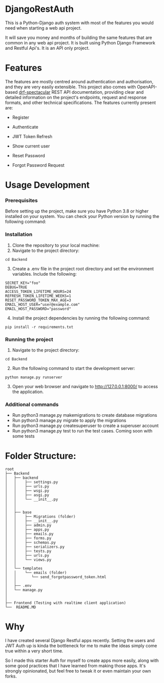 # DjangoRestAuth

This is a Python-Django auth system with most of the features you would need when starting a web api project.

It will save you money and months of building the same features that are common in any web api project. It is built using Python Django Framework and Restful Api's. It is an API only project.

# Features

The features are mostly centred around authentication and authorisation, and they are very easily extensible.
This project also comes with OpenAPI-based [drf-spectacular](https://drf-spectacular.readthedocs.io/en/latest/readme.html) REST API documentation, providing clear and detailed information on the project's endpoints, request and response formats, and other technical specifications.
The features currently present are:

-   Register

-   Authenticate

-   JWT Token Refresh

-   Show current user

-   Reset Password

-   Forgot Password Request

# Usage Development

### Prerequisites

Before setting up the project, make sure you have Python 3.8 or higher installed on your system. You can check your Python version by running the following command:

### Installation

1. Clone the repository to your local machine:
2. Navigate to the project directory:

```
cd Backend
```

3. Create a .env file in the project root directory and set the environment variables. Include the following:

```
SECRET_KEY="foo"
DEBUG=TRUE
ACCESS_TOKEN_LIFETIME_HOURS=24
REFRESH_TOKEN_LIFETIME_WEEKS=1
RESET_PASSWORD_TOKEN_MAX_AGE=3
EMAIL_HOST_USER="user@example.com"
EMAIL_HOST_PASSWORD="password"
```

4. Install the project dependencies by running the following command:

```
pip install -r requirements.txt
```

### Running the project

1. Navigate to the project directory:

```
cd Backend
```

2. Run the following command to start the development server:

```
python manage.py runserver
```

3. Open your web browser and navigate to http://127.0.0.1:8000/ to access the application.

### Additional commands

-   Run python3 manage.py makemigrations to create database migrations
-   Run python3 manage.py migrate to apply the migrations
-   Run python3 manage.py createsuperuser to create a superuser account
-   Run python3 manage.py test to run the test cases. Coming soon with some tests

# Folder Structure:

```
root
├── Backend
│   ├── backend
│   │    ├── settings.py
│   │    ├── urls.py
│   │    ├── wsgi.py
│   │    ├── asgi.py
│   │    └── __init__.py
│   │
│   │
│   ├── base
│   │    ├── Migrations (folder)
│   │    ├── __init__.py
│   │    ├── admin.py
│   │    ├── apps.py
│   │    ├── emails.py
│   │    ├── forms.py
│   │    ├── schemas.py
│   │    ├── serializers.py
│   │    ├── tests.py
│   │    ├── urls.py
│   │    └── views.py
│   │
│   └── templates
│   │    └── emails (folder)
│   │       └── send_forgotpassword_token.html
│   │
│   ├── .env
│   └── manage.py
│
│
├── Frontend (Testing with realtime client application)
└──  README.MD
```

# Why

I have created several Django Restful apps recently. Setting the users and JWT Auth up is kinda the bottleneck for me to make the ideas simply come true within a very short time.

So I made this starter Auth for myself to create apps more easily, along with some good practices that I have learned from making those apps. It's strongly opinionated, but feel free to tweak it or even maintain your own forks.
